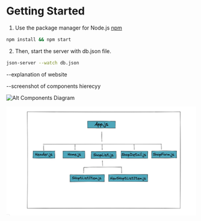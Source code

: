# Getting Started
1. Use the package manager for Node.js [npm](https://www.npmjs.com/) 
```bash 
npm install && npm start
```

2. Then, start the server with db.json file.
```bash
json-server --watch db.json 
```

--explanation of website

--screenshot of components hierecyy 

![Alt Components Diagram](relative/path/to/img.jpeg?raw=true "Title")

![Alt Components Diagram](./src/assets/image.jpeg?raw=true "Title")
